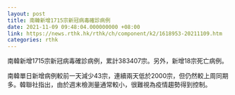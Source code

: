 ```yaml
---
layout: post
title: 南韓新增1715宗新冠病毒確診病例
date: 2021-11-09 09:48:04.000000000 +08:00
link: https://news.rthk.hk/rthk/ch/component/k2/1618953-20211109.htm
categories: rthk
---
```


南韓新增1715宗新冠病毒確診病例，累計383407宗。另外，新增18宗死亡病例。

南韓單日新增病例較前一天減少43宗，連續兩天低於2000宗，但仍然較上周同期多。韓聯社指出，由於週末檢測量通常較小，很難視為疫情趨勢得到控制。
